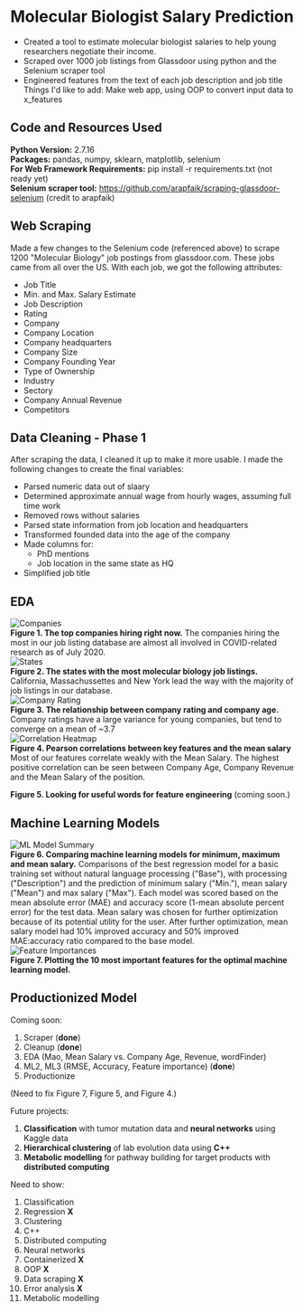 # Molecular Biologist Salary Prediction
- Created a tool to estimate molecular biologist salaries to help young researchers negotiate their income. 
- Scraped over 1000 job listings from Glassdoor using python and the Selenium scraper tool 
- Engineered features from the text of each job description and job title 
Things I'd like to add: Make web app, using OOP to convert input data to x_features

## Code and Resources Used 
**Python Version:** 2.7.16 <br>
**Packages:** pandas, numpy, sklearn, matplotlib, selenium <br>
**For Web Framework Requirements:** pip install -r requirements.txt (not ready yet) <br>
**Selenium scraper tool:** https://github.com/arapfaik/scraping-glassdoor-selenium (credit to arapfaik)

## Web Scraping
Made a few changes to the Selenium code (referenced above) to scrape 1200 "Molecular Biology" job postings from glassdoor.com. These jobs came from all over the US. With each job, we got the following attributes: 

- Job Title
- Min. and Max. Salary Estimate
- Job Description 
- Rating
- Company
- Company Location
- Company headquarters
- Company Size
- Company Founding Year
- Type of Ownership 
- Industry
- Sectory
- Company Annual Revenue
- Competitors 

## Data Cleaning - Phase 1
After scraping the data, I cleaned it up to make it more usable. I made the following changes to create the final variables: 

- Parsed numeric data out of slaary
- Determined approximate annual wage from hourly wages, assuming full time work
- Removed rows without salaries 
- Parsed state information from job location and headquarters
- Transformed founded data into the age of the company
- Made columns for:
  - PhD mentions
  - Job location in the same state as HQ
- Simplified job title

## EDA 
![Companies](https://github.com/Kersh-Theva/MolecularBioSalary_Prediction/blob/master/ExploratoryDataAnalysis/Top10-01.png)<br>
**Figure 1. The top companies hiring right now.** The companies hiring the most in our job listing database are almost all involved in COVID-related research as of July 2020. <br>
![States](https://github.com/Kersh-Theva/MolecularBioSalary_Prediction/blob/master/ExploratoryDataAnalysis/JobsvsState.png)<br>
**Figure 2. The states with the most molecular biology job listings.** California, Massachussettes and New York lead the way with the majority of job listings in our database. <br>
![Company Rating](https://github.com/Kersh-Theva/MolecularBioSalary_Prediction/blob/master/ExploratoryDataAnalysis/RatingvCompanyAge.png)<br>
**Figure 3. The relationship between company rating and company age.** Company ratings have a large variance for young companies, but tend to converge on a mean of ~3.7 <br>
![Correlation Heatmap](https://github.com/Kersh-Theva/MolecularBioSalary_Prediction/blob/master/ExploratoryDataAnalysis/CorrelationHeatmap.png)<br>
**Figure 4. Pearson correlations between key features and the mean salary** Most of our features correlate weakly with the Mean Salary. The highest positive correlation can be seen between Company Age, Company Revenue and the Mean Salary of the position. <br>

**Figure 5. Looking for useful words for feature engineering** (coming soon.)

## Machine Learning Models 
![ML Model Summary](https://github.com/Kersh-Theva/MolecularBioSalary_Prediction/blob/master/MLModels/ModelImprovements.svg)<br>
**Figure 6. Comparing machine learning models for minimum, maximum and mean salary.** Comparisons of the best regression model for a basic training set without natural language processing ("Base"), with processing ("Description") and the prediction of minimum salary ("Min."), mean salary ("Mean") and max salary ("Max"). Each model was scored based on the mean absolute error (MAE) and accuracy score (1-mean absolute percent error) for the test data. Mean salary was chosen for further optimization because of its potential utility for the user. After further optimization, mean salary model had 10% improved accuracy and 50% improved MAE:accuracy ratio compared to the base model. <br>
![Feature Importances](https://github.com/Kersh-Theva/MolecularBioSalary_Prediction/blob/master/MLModels/featureImportance.svg) <br>
**Figure 7. Plotting the 10 most important features for the optimal machine learning model.** 

## Productionized Model
Coming soon:
1. Scraper (**done**)
2. Cleanup (**done**)
3. EDA (Mao, Mean Salary vs. Company Age, Revenue, wordFinder) 
4. ML2, ML3 (RMSE, Accuracy, Feature importance) (**done**)
5. Productionize

(Need to fix Figure 7, Figure 5, and Figure 4.)

Future projects: 
1. **Classification** with tumor mutation data and **neural networks** using Kaggle data 
2. **Hierarchical clustering** of lab evolution data using **C++**
3. **Metabolic modelling** for pathway building for target products with **distributed computing**

Need to show:
1. Classification 
2. Regression **X**
3. Clustering 
4. C++
5. Distributed computing
6. Neural networks
7. Containerized **X**
8. OOP **X**
9. Data scraping **X**
10. Error analysis **X**
11. Metabolic modelling 
